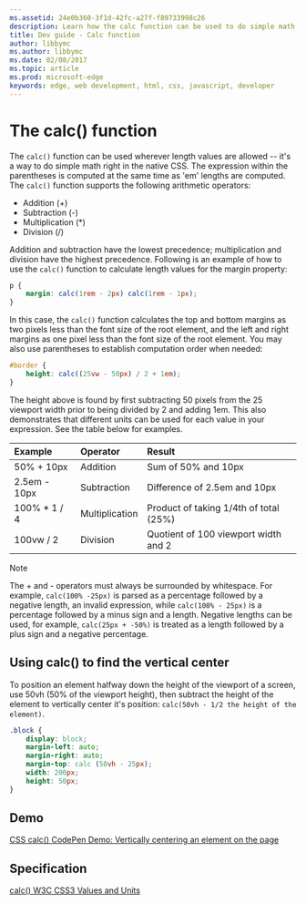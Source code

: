 ```yaml
---
ms.assetid: 24e0b360-3f1d-42fc-a27f-f89733998c26
description: Learn how the calc function can be used to do simple math right in native CSS.
title: Dev guide - Calc function
author: libbymc
ms.author: libbymc
ms.date: 02/08/2017
ms.topic: article
ms.prod: microsoft-edge
keywords: edge, web development, html, css, javascript, developer
---
```


# The calc() function

The `calc()` function can be used wherever length values are allowed -- it's a way to do simple math right in the native CSS. The expression within the parentheses is computed at the same time as 'em' lengths are computed. The `calc()` function supports the following arithmetic operators:
-  Addition (+)
-  Subtraction (-)
-  Multiplication (*)
-  Division (/)

Addition and subtraction have the lowest precedence; multiplication and division have the highest precedence. Following is an example of how to use the `calc()` function to calculate length values for the margin property:

```CSS
p {
    margin: calc(1rem - 2px) calc(1rem - 1px);
}
````
In this case, the `calc()` function calculates the top and bottom margins as two pixels less than the font size of the root element, and the left and right margins as one pixel less than the font size of the root element. You may also use parentheses to establish computation order when needed:
```CSS
#border {
	height: calc((25vw - 50px) / 2 + 1em);
}
```
The height above is found by first subtracting 50 pixels from the 25 viewport width prior to being divided by 2 and adding 1em. This also demonstrates that different units can be used for each value in your expression. See the table below for examples.

Example | Operator | Result
:------------ | :------------- | :-------------
50% + 10px | Addition | Sum of 50% and 10px
2.5em - 10px | Subtraction | Difference of 2.5em and 10px
100% * 1 / 4 | Multiplication | Product of taking 1/4th of total (25%)
100vw / 2 | Division | Quotient of 100 viewport width and 2

> [!NOTE]
>  The + and - operators must always be surrounded by whitespace. For example, `calc(100% -25px)` is parsed as a percentage followed by a negative length, an invalid expression, while `calc(100% - 25px)` is a percentage followed by a minus sign and a length. Negative lengths can be used, for example, `calc(25px + -50%)` is treated as a length followed by a plus sign and a negative percentage.


## Using calc() to find the vertical center

To position an element halfway down the height of the viewport of a screen, use 50vh (50% of the viewport height), then subtract the height of the element to vertically center it's position:
 `calc(50vh - 1/2 the height of the element)`.

```CSS
.block {
	display: block;
	margin-left: auto;
	margin-right: auto;
	margin-top: calc (50vh - 25px);
	width: 200px;
	height: 50px;
}
```



## Demo

[CSS calc() CodePen Demo: Vertically centering an element on the page](https://codepen.io/MSEdgeDev/pen/eZOjOV?editors=1100#0)

## Specification

[calc() W3C CSS3 Values and Units](https://www.w3.org/TR/css3-values/#calc-notation)
